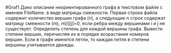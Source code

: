 #Graf1 
 Дано описание неориентированного графа в текстовом файле с именем FileName. в 
виде матрицы смежности. Первая строка файла содержит количество вершин графа (n), а 
следующие n строк содержат матрицу смежности (m), m[i][j]=0, если ребра между 
вершинами i и j не существует. Определить степень для каждой вершины графа. Вывести 
степени вершин, перечисляя их в порядке возрастания номеров вершин. Если в графе 
имеются петли, то каждая петля в степени вершины учитывается дважды.
